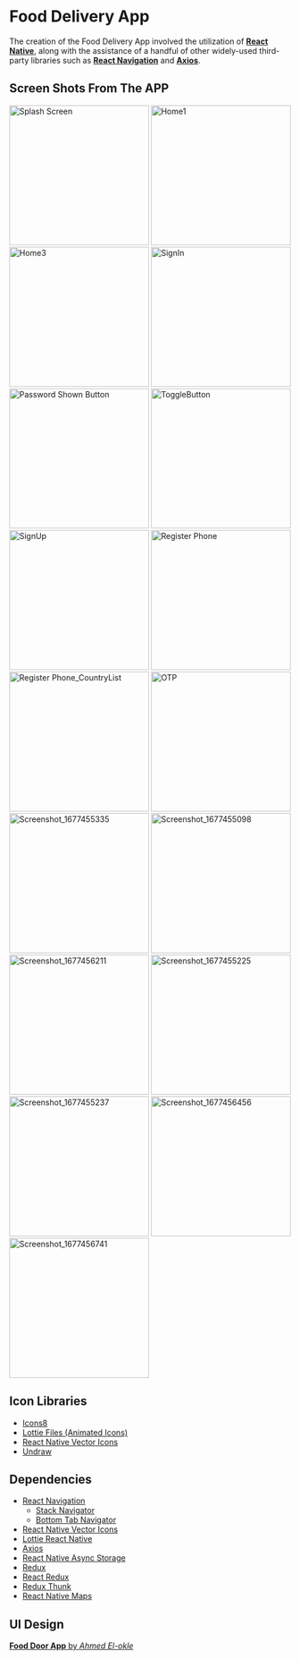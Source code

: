 # Food Delivery App
 
The creation of the Food Delivery App involved the utilization of [**React Native**](https://reactnative.dev 'Cross Platform Mobile Application Development Framework'), along with the assistance of a handful of other widely-used third-party libraries such as [**React Navigation**](https://reactnavigation.org 'For Screen Navigations') and [**Axios**](https://axios-http.com 'For HTTP Requests').

## Screen Shots From The APP

<img src="https://user-images.githubusercontent.com/72196976/219984281-9416e9fb-f731-4ecf-bd9f-fb5a1041ef14.png" alt="Splash Screen" width="250" /> <img src="https://user-images.githubusercontent.com/72196976/219984311-b202c3fd-4c37-43ab-98c8-c6c8730c2895.png" alt="Home1" width="250"/> <img src="https://user-images.githubusercontent.com/72196976/219984318-e6ec8632-55d3-4365-a007-e9da18b59639.png" alt="Home3" width="250" /> <img src="https://user-images.githubusercontent.com/72196976/219984326-9fa470ec-ca24-48dd-a191-ef002d9d7a60.png" alt="SignIn"  width="250" />
<img src="https://user-images.githubusercontent.com/72196976/219985511-5e15bbaa-fd90-4acb-a6ba-edda352c936f.png" alt="Password Shown Button" style="width:250px;"> <img src="https://user-images.githubusercontent.com/72196976/219985522-46b73422-6a06-4897-b862-391a5020f1a4.png" alt="ToggleButton" style="width:250px;">
<img src="https://user-images.githubusercontent.com/72196976/219985545-e20f5253-40d6-4b00-b727-c94033335fed.png" alt="SignUp" style="width:250px;">
<img src="https://user-images.githubusercontent.com/72196976/219985567-75d7bb28-4ca3-49f1-bd84-7bc23ce3f8b7.png" alt="Register Phone" style="width:250px;">
<img src="https://user-images.githubusercontent.com/72196976/219985581-16333398-c04d-4349-9be3-b460fb6bb6e2.png" alt="Register Phone_CountryList" style="width:250px;">
<img src="https://user-images.githubusercontent.com/72196976/219985586-7da1415b-4c04-4356-8d5f-cccc9fbae6b8.png" alt="OTP" style="width:250px;">
<img src="https://user-images.githubusercontent.com/72196976/221445338-7ec7681a-ad6a-4d48-be82-42b0e5bdae69.png" alt="Screenshot_1677455335" style="width:250px;">
<img src="https://user-images.githubusercontent.com/72196976/221445385-071a581c-59d8-45f8-981a-c3a337ca2509.png" alt="Screenshot_1677455098" style="width:250px;">
<img src="https://user-images.githubusercontent.com/72196976/221445592-1ad59d0e-2240-4d32-abaf-643298d352ec.png" alt="Screenshot_1677456211" style="width:250px;">
<img src="https://user-images.githubusercontent.com/72196976/221445640-ea23b977-92b3-49df-a958-6472062b0e95.png" alt="Screenshot_1677455225" style="width:250px;">
<img src="https://user-images.githubusercontent.com/72196976/221445643-1cdb3dbc-9e55-4c7a-84d6-bb524ed4a402.png" alt="Screenshot_1677455237" style="width:250px;">
<img src="https://user-images.githubusercontent.com/72196976/221445844-95362956-fb62-421a-a13c-1789d0781889.png" alt="Screenshot_1677456456" style="width:250px;">
<img src="https://user-images.githubusercontent.com/72196976/221446180-49e362bb-ab20-4ff7-a7db-8056aaca2225.png" alt="Screenshot_1677456741" style="width:250px;">


## Icon Libraries

- [Icons8](https://icons8.com 'For Icons')
- [Lottie Files (Animated Icons)](https://lottiefiles.com 'For Animated Icons')
- [React Native Vector Icons](https://github.com/oblador/react-native-vector-icons 'For Icons')
- [Undraw](https://undraw.co 'For illustrations')

## Dependencies

- [React Navigation](https://reactnavigation.org 'For Screen Navigations')
  - [Stack Navigator](https://reactnavigation.org/docs/stack-navigator 'Stack Navigator')
  - [Bottom Tab Navigator](https://reactnavigation.org/docs/bottom-tab-navigator 'Bottom Tab Navigator')
- [React Native Vector Icons](https://github.com/oblador/react-native-vector-icons 'Popular React Native Icon Library')
- [Lottie React Native](https://github.com/lottie-react-native/lottie-react-native 'For Animated Icons')
- [Axios](https://axios-http.com 'For HTTP Requests')
- [React Native Async Storage](https://react-native-async-storage.github.io/async-storage 'For Local Storage')
- [Redux](https://redux.js.org 'For State Management')
- [React Redux](https://react-redux.js.org 'For State Management in React')
- [Redux Thunk](https://github.com/reduxjs/redux-thunk 'Redux Thunk for Async State Management')
- [React Native Maps](https://github.com/react-native-maps/react-native-maps 'For Maps')

## UI Design
[**Food Door App** by *Ahmed El-okle*](https://www.behance.net/gallery/104564545/Food-Door-app?tracking_source=search_projects_recommended%7Cfood%20delivery%20mobile%20app)
